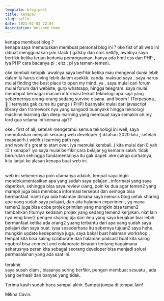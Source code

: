 ```yaml
---
template: blog-post
title: Kenapa?
slug: hello
date: 2021-02-03 22:04
description: Welcome Home
---
```

kenapa membuat blog ?\
kenapa saya memutuskan membuat personal blog ini ? oke fist of all web ini dibuat menggunakan jam stack ( gatsby dan cms netlify, awalnya saya berfikir ketika terjun kedunia pemrograman, hanya ada hmtl css dan PHP , iya PHP cara bacanya pi ; eitz ; pi ya temen-temen).

oke kembali ketopik. awalnya saya berfikir ketika mau mengenal dunia lebih dalam lu harus diving lebih dalem asekkk. canda. maksud saya , saya harus mulai finding the best place to open my mind. ya , saya mulai cari forum mulai forum dari webiste, gurp whatsapp, hingga telegram. saya mulai mendapat berbagai macam informasi terkait teknologi apa saja yang sebernernya orang-orang sedang survive disana. and boom ! (Terpesona..  🎵 ) ternyata gak cuma itu gengs ( PHP) buanyakk mulai dari javascript library dan framework nya yang sangadd buanyakk hingga teknologi machine learning dan deep learning yang membuat saya semakin oh my lord gua selama ini kemana aja??

oke.. first of all, setelah mengetahui semua teknologi ini well, saya memutuskan menjadi seorang web developer :) ditahun 2020 lalu , setelah reaseacrh ( widih ) learning path nya\
and wow it's great to start over. iya memulai kembali. ( kita mulai dari 0 yah :D ) kenapa? iya saya mulai berfikir,cara belajar yg kemarin salah. tidak berurutan sehingga fundamentalnya itu gak dapet. oke cukup curhatnya, kita lanjut ke alasan kenapa buat web ini.

\
web ini sebenernya poin utamanya adalah, tempat saya ingin mendokumentasikan apa yang sudah saya pelajari , informasi yang saya dapetkan, sehingga bisa saya review ulang, poin ke dua agar temen2 yang mampir juga bisa membaca informasi tersebut dan semoga bisa bermanfaat. nanti nya ada halaman dimana saya menulis blog untuk sharing apa yang sudah saya pelajari, dan ada halaman experimen , yg mana temen2 juga bisa coba projek printilan yang mungkin bisa temen2 tambahkan fiturnya kedalam projek yang sedang temen2 kerjakan. niat lain nya emg bner2 pengen sharing aja dari ilmu yang saya kerjakan biar lebih bermanfaat ketika ada orang2 yuang terbantu dari apa yang sudah saya pelajari dan saya buat. iyaa sesederhana itu sebernya tujuan2 saya hehe. mungkin update kedepannya juga, saya bakal buat halaman workshop , tempat kita bisa saling colaborate dan halaman podcast buat kita saling ngobrol bisa connect and colaborate bicarain tentang bagaimana seharusnya peran kita sebagai seorang developer bisa menjadi solusi permasalahan yang ada saat ini.\
\
terakhir,\
saya susah diam , biasanya sering berfikir, pengen membuat sesuatu , ada yang berhasil dan banyak yang tidak.

Terima kasih sudah baca sampai akhir. Sampai jumpa di tempat lain! 

Mikha Cavin.